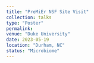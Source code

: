 ```yaml
---
title: "PreMiEr NSF Site Visit"
collection: talks
type: "Poster"
permalink: 
venue: "Duke University"
date: 2023-05-19
location: "Durham, NC"
status: "Microbiome"
---
```


